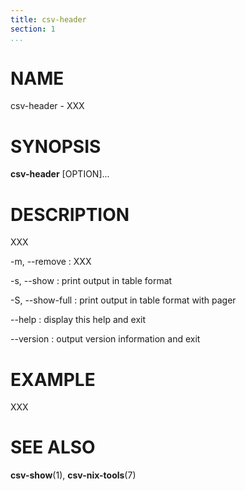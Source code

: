 ```yaml
---
title: csv-header
section: 1
...
```


# NAME #

csv-header - XXX

# SYNOPSIS #

**csv-header** [OPTION]...

# DESCRIPTION #

XXX

-m, --remove
:   XXX

-s, --show
:   print output in table format

-S, --show-full
:   print output in table format with pager

--help
:   display this help and exit

--version
:   output version information and exit

# EXAMPLE #

XXX

# SEE ALSO #

**csv-show**(1), **csv-nix-tools**(7)
